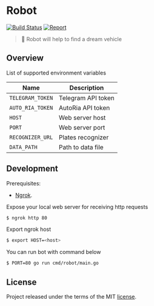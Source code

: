# Robot

[![Build Status](https://travis-ci.org/shal/robot.svg?branch=master)](https://travis-ci.org/shal/robot)
[![Report](https://goreportcard.com/badge/github.com/shal/robot)](https://goreportcard.com/report/github.com/shal/robot)

> :blue_car: Robot will help to find a dream vehicle

## Overview

List of supported environment variables

| Name             | Description        |
|------------------|--------------------|
| `TELEGRAM_TOKEN` | Telegram API token |
| `AUTO_RIA_TOKEN` | AutoRia API token  |
| `HOST`           | Web server host    |
| `PORT`           | Web server port    |
| `RECOGNIZER_URL` | Plates recognizer  |
| `DATA_PATH`      | Path to data file  |

## Development

Prerequisites:
- [Ngrok](https://ngrok.com/).

Expose your local web server for receiving http requests

```sh
$ ngrok http 80
```

Export ngrok host

```sh
$ export HOST=<host>
```

You can run bot with command below

```sh
$ PORT=80 go run cmd/robot/main.go
```

## License

Project released under the terms of the MIT [license](./LICENSE).
